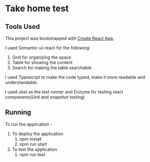 # Take home test

## Tools Used

This project was bootstrapped with [Create React App](https://github.com/facebook/create-react-app).

I used Semantic-ui-react for the following:

1. Grid for organizing the space
2. Table for showing the content
3. Search for making the table searchable

I used Typescript to make the code typed, make it more readable and understandable.

I used Jest as the test runner and Enzyme for testing react components(Unit and snapshot testing)

## Running

To run the application -

1. To deploy the application
   1. npm install
   2. npm run start
2. To test the application
   1. npm run test

